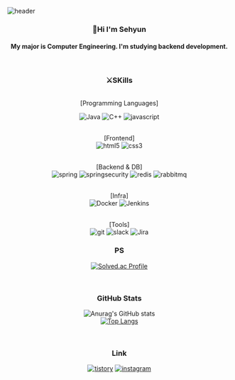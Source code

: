 ![header](https://capsule-render.vercel.app/api?type=waving&color=0080FF&height=300&section=header&text=SH&fontSize=100)

<div align="center">

### 👋Hi I'm Sehyun

#### My major is Computer Engineering. I'm studying backend development.

<br>

### ⚔SKills

<br>[Programming Languages]<br>

![Java](https://img.shields.io/badge/java-007396.svg?&style=for-the-badge&logo=openjdk&logoColor=white)
![C++](https://img.shields.io/badge/C++-00599C.svg?&style=for-the-badge&logo=cplusplus&logoColor=white)
![javascript](https://img.shields.io/badge/javascript-F7DF1E.svg?&style=for-the-badge&logo=javascript&logoColor=white)

<br>[Frontend]<br>
![html5](https://img.shields.io/badge/html5-E34F26.svg?&style=for-the-badge&logo=html5&logoColor=white)
![css3](https://img.shields.io/badge/css3-1572B6.svg?&style=for-the-badge&logo=css3&logoColor=white)

<br>[Backend & DB]<br>
![spring](https://img.shields.io/badge/spring-6DB33F.svg?&style=for-the-badge&logo=spring&logoColor=white)
![springsecurity](https://img.shields.io/badge/spring_security-6DB33F.svg?&style=for-the-badge&logo=springsecurity&logoColor=white)
![redis](https://img.shields.io/badge/redis-DC382D.svg?&style=for-the-badge&logo=redis&logoColor=white)
![rabbitmq](https://img.shields.io/badge/rabbitmq-FF6600.svg?&style=for-the-badge&logo=rabbitmq&logoColor=white)


<br>[Infra]<br>
![Docker](https://img.shields.io/badge/docker-2496ED.svg?&style=for-the-badge&logo=docker&logoColor=white)
![Jenkins](https://img.shields.io/badge/jenkins-D24939.svg?&style=for-the-badge&logo=jenkins&logoColor=white)


<br>[Tools]<br>
![git](https://img.shields.io/badge/git-F05032.svg?&style=for-the-badge&logo=git&logoColor=white)
![slack](https://img.shields.io/badge/slack-4A154B.svg?&style=for-the-badge&logo=slack&logoColor=white)
![Jira](https://img.shields.io/badge/jira-0052CC.svg?&style=for-the-badge&logo=jira&logoColor=white)
<br>

### PS

[![Solved.ac Profile](http://mazassumnida.wtf/api/v2/generate_badge?boj=kumsh0330)](https://solved.ac/kumsh0330/)

<br>

### GitHub Stats

![Anurag's GitHub stats](https://github-readme-stats.vercel.app/api?username=shkum0330&show_icons=true&theme=prussian)
<br>
[![Top Langs](https://github-readme-stats.vercel.app/api/top-langs/?username=shkum0330&layout=compact)](https://github.com/anuraghazra/github-readme-stats)

<br>

### Link

<a href = "https://codingoat.tistory.com/">![tistory](https://img.shields.io/badge/tistory-000000.svg?&style=for-the-badge&logo=tistory&logoColor=white)</a>
<a href = "https://www.instagram.com/sehyun96_/">![instagram](https://img.shields.io/badge/instagram-E4405F.svg?&style=for-the-badge&logo=instagram&logoColor=white)</a>

</div>

